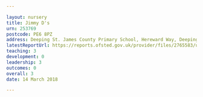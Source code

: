 ```yaml
---

layout: nursery
title: Jimmy D's
urn: 253769
postcode: PE6 8PZ
address: Deeping St. James County Primary School, Hereward Way, Deeping St. James, PETERBOROUGH, PE6 8PZ
latestReportUrl: https://reports.ofsted.gov.uk/provider/files/2765583/urn/253769.pdf
teaching: 3
development: 0
leadership: 3
outcomes: 0
overall: 3
date: 14 March 2018

---
```

